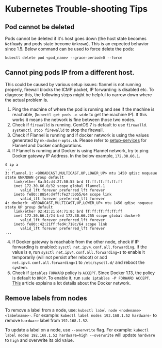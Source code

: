 # Kubernetes Trouble-shooting Tips

## Pod cannot be deleted
Pods cannot be deleted if it's host goes down (the host state becomes `NotReady` and pods state become `Unknown`). This is an expected behavior since 1.5. Below command can be used to force delete the pods:
```shell
kubectl delete pod <pod_name> --grace-period=0 --force
```

## Cannot ping pods IP from a different host. 
This could be caused by various setup issues: flannel is not running properly, firewall blocks the ICMP packet, IP forwarding is disabled etc. To diagnose this, the following steps might be helpful to narrow down where the actual problem is. 
1. Ping the machine of where the pod is running and see if the machine is reachable, (`kubectl get pods -o wide` to get the machine IP). If this works it means the network is fine between those two nodes. 
2. Check if `firewalld` is running. CentOS 7 is default to use `firewalld`. `systemctl stop firewalld` to stop the firewall.
3. Check if Flannel is running and if docker network is using the values generated by `mk-docker-opts.sh`. Please refer to [setup-services](../wrap-up/setup-services.md) for Flannel and Docker configurations.
4. If Flannel is running and Docker is using Flannel network, try to ping Docker gateway IP Address. In the below example, `172.30.66.1`.
```shell
$ ip a
...
3: flannel.1: <BROADCAST,MULTICAST,UP,LOWER_UP> mtu 1450 qdisc noqueue state UNKNOWN group default
    link/ether 8a:54:d4:27:50:55 brd ff:ff:ff:ff:ff:ff
    inet 172.30.66.0/32 scope global flannel.1
       valid_lft forever preferred_lft forever
    inet6 fe80::8854:d4ff:fe27:5055/64 scope link
       valid_lft forever preferred_lft forever
4: docker0: <BROADCAST,MULTICAST,UP,LOWER_UP> mtu 1450 qdisc noqueue state UP group default
    link/ether 02:42:21:d4:71:8c brd ff:ff:ff:ff:ff:ff
    inet 172.30.66.1/24 brd 172.30.66.255 scope global docker0
       valid_lft forever preferred_lft forever
    inet6 fe80::42:21ff:fed4:718c/64 scope link
       valid_lft forever preferred_lft forever
...
```
4. If Docker gateway is reachable from the other node, check if IP forwarding is enabled: `sysctl net.ipv4.conf.all.forwarding`. If the value is `0`, run `sysctl net.ipv4.conf.all.forwarding=1` to enable it temporarily (will not persist after reboot) or add `net.ipv4.conf.all.forwarding=1` to `/etc/sysctl.d/` and reboot the system.
5. Check if `iptables` `FORWARD` policy is `ACCEPT`. Since Docker 1.13, the policy is default to `DROP`. To enable it, run `sudo iptables -P FORWARD ACCEPT`.
[This](https://docs.docker.com/v17.09/engine/userguide/networking/default_network/container-communication/#communicating-to-the-outside-world) article explains a lot details about the Docker network.

## Remove labels from nodes

To remove a label from a node, use: `kubectl label node <nodename> <labelname>-`. For example: `kubectl label nodes 192.168.1.52 hardware-` to remove `hardware` label from `192.168.1.52`.

To update a label on a node, use `--overwrite` flag. For example: `kubectl label nodes 192.168.1.52 hardware=high --overwrite` will update `hardware` to `high` and overwrite its old value.